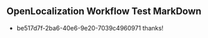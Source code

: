 ## OpenLocalization Workflow Test MarkDown
* be517d7f-2ba6-40e6-9e20-7039c4960971 
thanks!<!--HONumber=Mar16_HO4-->
